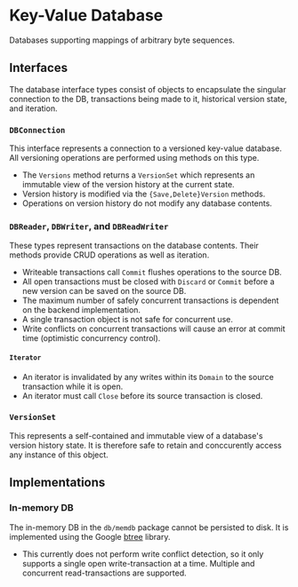 # Key-Value Database #

Databases supporting mappings of arbitrary byte sequences.

## Interfaces ##

The database interface types consist of objects to encapsulate the singular connection to the DB, transactions being made to it, historical version state, and iteration.

### `DBConnection` ###

This interface represents a connection to a versioned key-value database. All versioning operations are performed using methods on this type.
  * The `Versions` method returns a `VersionSet` which represents an immutable view of the version history at the current state.
  * Version history is modified via the `{Save,Delete}Version` methods.
  * Operations on version history do not modify any database contents.

### `DBReader`, `DBWriter`, and `DBReadWriter` ###

These types represent transactions on the database contents. Their methods provide CRUD operations as well as iteration.
  * Writeable transactions call `Commit` flushes operations to the source DB.
  * All open transactions must be closed with `Discard` or `Commit` before a new version can be saved on the source DB.
  * The maximum number of safely concurrent transactions is dependent on the backend implementation.
  * A single transaction object is not safe for concurrent use.
  * Write conflicts on concurrent transactions will cause an error at commit time (optimistic concurrency control).

#### `Iterator` ####

  * An iterator is invalidated by any writes within its `Domain` to the source transaction while it is open.
  * An iterator must call `Close` before its source transaction is closed.

### `VersionSet` ###

This represents a self-contained and immutable view of a database's version history state. It is therefore safe to retain and conccurently access any instance of this object.

## Implementations ##

### In-memory DB ###

The in-memory DB in the `db/memdb` package cannot be persisted to disk. It is implemented using the Google [btree](https://pkg.go.dev/github.com/google/btree) library. 
  * This currently does not perform write conflict detection, so it only supports a single open write-transaction at a time. Multiple and concurrent read-transactions are supported.
